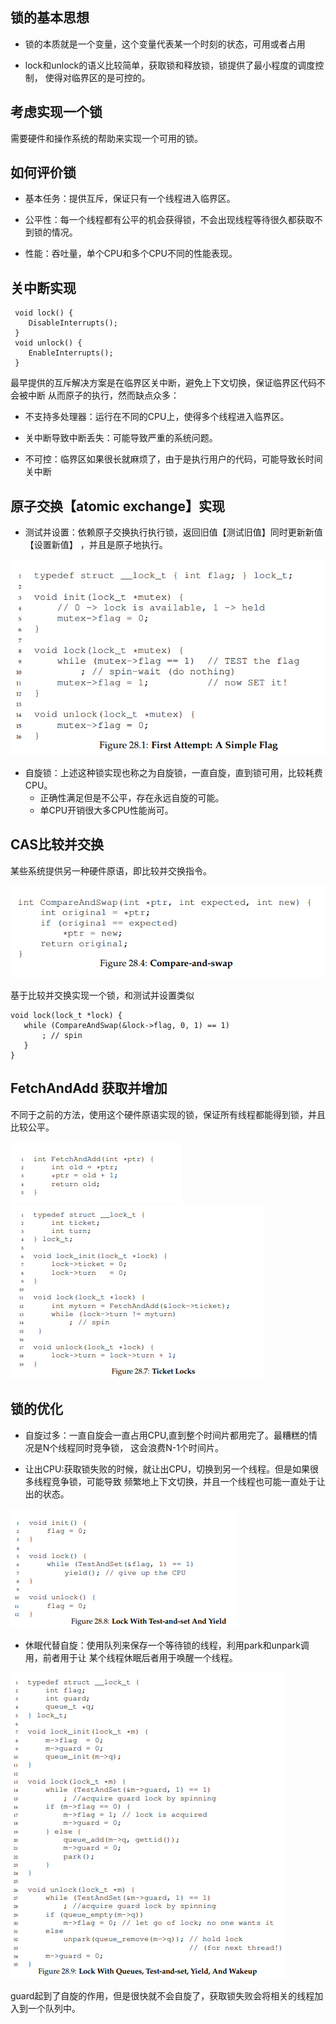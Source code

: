 ## 锁的基本思想

* 锁的本质就是一个变量，这个变量代表某一个时刻的状态，可用或者占用

* lock和unlock的语义比较简单，获取锁和释放锁，锁提供了最小程度的调度控制，
使得对临界区的是可控的。

## 考虑实现一个锁

需要硬件和操作系统的帮助来实现一个可用的锁。

## 如何评价锁

* 基本任务：提供互斥，保证只有一个线程进入临界区。

* 公平性：每一个线程都有公平的机会获得锁，不会出现线程等待很久都获取不到锁的情况。

* 性能：吞吐量，单个CPU和多个CPU不同的性能表现。

## 关中断实现

```
 void lock() {
    DisableInterrupts();
 }
 void unlock() {
    EnableInterrupts();
 }
 ```

最早提供的互斥解决方案是在临界区关中断，避免上下文切换，保证临界区代码不会被中断
从而原子的执行，然而缺点众多：

* 不支持多处理器：运行在不同的CPU上，使得多个线程进入临界区。

* 关中断导致中断丢失：可能导致严重的系统问题。

* 不可控：临界区如果很长就麻烦了，由于是执行用户的代码，可能导致长时间关中断

## 原子交换【atomic exchange】实现

* 测试并设置：依赖原子交换执行执行锁，返回旧值【测试旧值】同时更新新值【设置新值】
，并且是原子地执行。

![avatar](static/1.bmp)

* 自旋锁：上述这种锁实现也称之为自旋锁，一直自旋，直到锁可用，比较耗费CPU。
    * 正确性满足但是不公平，存在永远自旋的可能。
    * 单CPU开销很大多CPU性能尚可。
    
## CAS比较并交换

某些系统提供另一种硬件原语，即比较并交换指令。

![avatar](static/2.bmp)

基于比较并交换实现一个锁，和测试并设置类似
 ```
void lock(lock_t *lock) {
    while (CompareAndSwap(&lock->flag, 0, 1) == 1)
        ; // spin
    }
 }
  ```
 ## FetchAndAdd 获取并增加 
 
 不同于之前的方法，使用这个硬件原语实现的锁，保证所有线程都能得到锁，并且比较公平。
 
![avatar](static/3.bmp)
![avatar](static/4.bmp)

## 锁的优化

* 自旋过多：一直自旋会一直占用CPU,直到整个时间片都用完了。最糟糕的情况是N个线程同时竞争锁，
这会浪费N-1个时间片。

* 让出CPU:获取锁失败的时候，就让出CPU，切换到另一个线程。但是如果很多线程竞争锁，可能导致
频繁地上下文切换，并且一个线程也可能一直处于让出的状态。

![avatar](static/5.bmp)

* 休眠代替自旋：使用队列来保存一个等待锁的线程，利用park和unpark调用，前者用于让
某个线程休眠后者用于唤醒一个线程。

![avatar](static/6.png)

guard起到了自旋的作用，但是很快就不会自旋了，获取锁失败会将相关的线程加入到一个队列中。